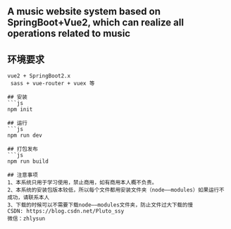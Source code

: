 ## A music website system based on SpringBoot+Vue2, which can realize all operations related to music

## 环境要求
```
vue2 + SpringBoot2.x
 sass + vue-router + vuex 等

## 安装
```js
npm init

## 运行
```js
npm run dev

## 打包发布
```js
npm run build

## 注意事项
1、本系统只用于学习使用，禁止商用，如有商用本人概不负责。
2、本系统的安装包版本较低，所以每个文件都用安装文件夹（node——modules）如果运行不成功，请联系本人
3、下载的时候可以不需要下载node——modules文件夹，防止文件过大下载的慢
CSDN: https://blog.csdn.net/Pluto_ssy
微信：zhlysun
